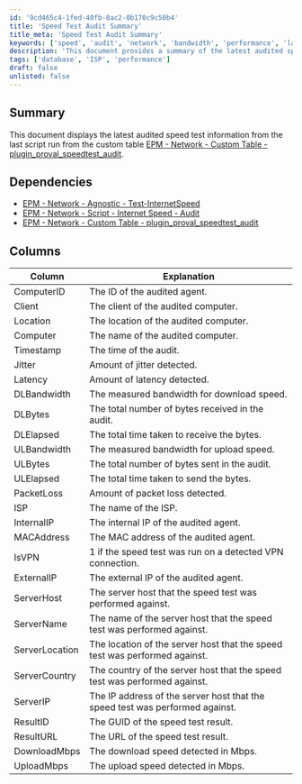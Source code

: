 ```yaml
---
id: '9cd465c4-1fed-40fb-8ac2-0b170c9c50b4'
title: 'Speed Test Audit Summary'
title_meta: 'Speed Test Audit Summary'
keywords: ['speed', 'audit', 'network', 'bandwidth', 'performance', 'latency', 'jitter', 'packet loss', 'ISP']
description: 'This document provides a summary of the latest audited speed test information from the custom table related to network performance. It details the dependencies and columns used in the audit, including metrics such as jitter, latency, download and upload bandwidth, and packet loss.'
tags: ['database', 'ISP', 'performance']
draft: false
unlisted: false
---
```


## Summary

This document displays the latest audited speed test information from the last script run from the custom table [EPM - Network - Custom Table - plugin_proval_speedtest_audit](<../tables/plugin_proval_speedtest_audit.md>).

## Dependencies

- [EPM - Network - Agnostic - Test-InternetSpeed](<../../powershell/Test-InternetSpeed.md>)
- [EPM - Network - Script - Internet Speed - Audit](https://proval.itglue.com/DOC-5078775-9166226)
- [EPM - Network - Custom Table - plugin_proval_speedtest_audit](<../tables/plugin_proval_speedtest_audit.md>)

## Columns

| Column          | Explanation                                                        |
|-----------------|--------------------------------------------------------------------|
| ComputerID      | The ID of the audited agent.                                       |
| Client          | The client of the audited computer.                                |
| Location        | The location of the audited computer.                              |
| Computer        | The name of the audited computer.                                  |
| Timestamp       | The time of the audit.                                            |
| Jitter          | Amount of jitter detected.                                        |
| Latency         | Amount of latency detected.                                       |
| DLBandwidth     | The measured bandwidth for download speed.                        |
| DLBytes         | The total number of bytes received in the audit.                 |
| DLElapsed       | The total time taken to receive the bytes.                       |
| ULBandwidth     | The measured bandwidth for upload speed.                          |
| ULBytes         | The total number of bytes sent in the audit.                     |
| ULElapsed       | The total time taken to send the bytes.                          |
| PacketLoss      | Amount of packet loss detected.                                   |
| ISP             | The name of the ISP.                                             |
| InternalIP      | The internal IP of the audited agent.                             |
| MACAddress      | The MAC address of the audited agent.                             |
| IsVPN           | 1 if the speed test was run on a detected VPN connection.        |
| ExternalIP      | The external IP of the audited agent.                             |
| ServerHost      | The server host that the speed test was performed against.       |
| ServerName      | The name of the server host that the speed test was performed against. |
| ServerLocation  | The location of the server host that the speed test was performed against. |
| ServerCountry   | The country of the server host that the speed test was performed against. |
| ServerIP        | The IP address of the server host that the speed test was performed against. |
| ResultID        | The GUID of the speed test result.                               |
| ResultURL       | The URL of the speed test result.                                |
| DownloadMbps    | The download speed detected in Mbps.                             |
| UploadMbps      | The upload speed detected in Mbps.                               |
